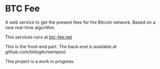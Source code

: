 
BTC Fee
===================

A web service to get the present fees for the Bitcoin network. Based on a new real-time algorithm.

This services runs at [btc-fee.net](https://btc-fee.net)

This is the front-end part. The back-end is available at github.com/bitlogik/mempool.

This project is a work in progress.
